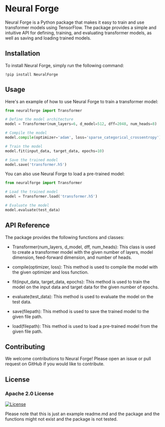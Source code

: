 # Neural Forge

Neural Forge is a Python package that makes it easy to train and use transformer models using TensorFlow. The package provides a simple and intuitive API for defining, training, and evaluating transformer models, as well as saving and loading trained models.

## Installation

To install Neural Forge, simply run the following command:

```shell
!pip install NeuralForge
```

## Usage

Here's an example of how to use Neural Forge to train a transformer model:

```python
from neuralforge import Transformer

# Define the model architecture
model = Transformer(num_layers=6, d_model=512, dff=2048, num_heads=8)

# Compile the model
model.compile(optimizer='adam', loss='sparse_categorical_crossentropy')

# Train the model
model.fit(input_data, target_data, epochs=10)

# Save the trained model
model.save('transformer.h5')
```
You can also use Neural Forge to load a pre-trained model:
```python
from neuralforge import Transformer

# Load the trained model
model = Transformer.load('transformer.h5')

# Evaluate the model
model.evaluate(test_data)
```
## API Reference

The package provides the following functions and classes:

- Transformer(num_layers, d_model, dff, num_heads): This class is used to create a transformer model with the given number of layers, model dimension, feed-forward dimension, and number of heads.

- compile(optimizer, loss): This method is used to compile the model with the given optimizer and loss function.

- fit(input_data, target_data, epochs): This method is used to train the model on the input data and target data for the given number of epochs.

- evaluate(test_data): This method is used to evaluate the model on the test data.

- save(filepath): This method is used to save the trained model to the given file path.

- load(filepath): This method is used to load a pre-trained model from the given file path.
## Contributing
We welcome contributions to Neural Forge! Please open an issue or pull request on GitHub if you would like to contribute.

## License
### Apache 2.0 License
[![License](https://img.shields.io/badge/License-Apache_2.0-yellowgreen.svg)](https://opensource.org/licenses/Apache-2.0)  

Please note that this is just an example readme.md and the package and the functions might not exist and the package is not tested.
